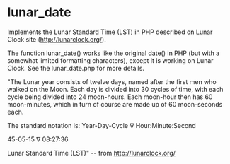 lunar_date
==========

Implements the Lunar Standard Time (LST) in PHP described on Lunar Clock site (http://lunarclock.org/).

The function lunar_date() works like the original date() in PHP (but with a somewhat limited formatting characters), except it is working on Lunar Clock. See the lunar_date.php for more details.

"The Lunar year consists of twelve days, named after the first men who walked on the Moon. Each day is divided into 30 cycles of time, with each cycle being divided into 24 moon-hours. Each moon-hour then has 60 moon-minutes, which in turn of course are made up of 60 moon-seconds each.

The standard notation is: Year-Day-Cycle ∇ Hour:Minute:Second

45-05-15 ∇ 08:27:36

Lunar Standard Time (LST)" -- from http://lunarclock.org/

